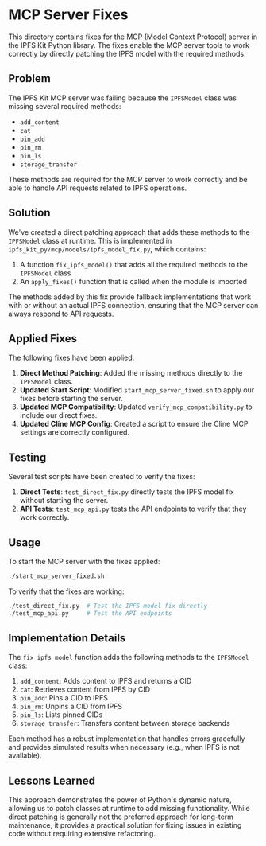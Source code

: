 # MCP Server Fixes

This directory contains fixes for the MCP (Model Context Protocol) server in the IPFS Kit Python library. The fixes enable the MCP server tools to work correctly by directly patching the IPFS model with the required methods.

## Problem

The IPFS Kit MCP server was failing because the `IPFSModel` class was missing several required methods:
- `add_content`
- `cat`
- `pin_add`
- `pin_rm`
- `pin_ls`
- `storage_transfer`

These methods are required for the MCP server to work correctly and be able to handle API requests related to IPFS operations.

## Solution

We've created a direct patching approach that adds these methods to the `IPFSModel` class at runtime. This is implemented in `ipfs_kit_py/mcp/models/ipfs_model_fix.py`, which contains:

1. A function `fix_ipfs_model()` that adds all the required methods to the `IPFSModel` class
2. An `apply_fixes()` function that is called when the module is imported

The methods added by this fix provide fallback implementations that work with or without an actual IPFS connection, ensuring that the MCP server can always respond to API requests.

## Applied Fixes

The following fixes have been applied:

1. **Direct Method Patching**: Added the missing methods directly to the `IPFSModel` class.
2. **Updated Start Script**: Modified `start_mcp_server_fixed.sh` to apply our fixes before starting the server.
3. **Updated MCP Compatibility**: Updated `verify_mcp_compatibility.py` to include our direct fixes.
4. **Updated Cline MCP Config**: Created a script to ensure the Cline MCP settings are correctly configured.

## Testing

Several test scripts have been created to verify the fixes:

1. **Direct Tests**: `test_direct_fix.py` directly tests the IPFS model fix without starting the server.
2. **API Tests**: `test_mcp_api.py` tests the API endpoints to verify that they work correctly.

## Usage

To start the MCP server with the fixes applied:

```bash
./start_mcp_server_fixed.sh
```

To verify that the fixes are working:

```bash
./test_direct_fix.py  # Test the IPFS model fix directly
./test_mcp_api.py     # Test the API endpoints
```

## Implementation Details

The `fix_ipfs_model` function adds the following methods to the `IPFSModel` class:

1. `add_content`: Adds content to IPFS and returns a CID
2. `cat`: Retrieves content from IPFS by CID
3. `pin_add`: Pins a CID to IPFS
4. `pin_rm`: Unpins a CID from IPFS
5. `pin_ls`: Lists pinned CIDs
6. `storage_transfer`: Transfers content between storage backends

Each method has a robust implementation that handles errors gracefully and provides simulated results when necessary (e.g., when IPFS is not available).

## Lessons Learned

This approach demonstrates the power of Python's dynamic nature, allowing us to patch classes at runtime to add missing functionality. While direct patching is generally not the preferred approach for long-term maintenance, it provides a practical solution for fixing issues in existing code without requiring extensive refactoring.
